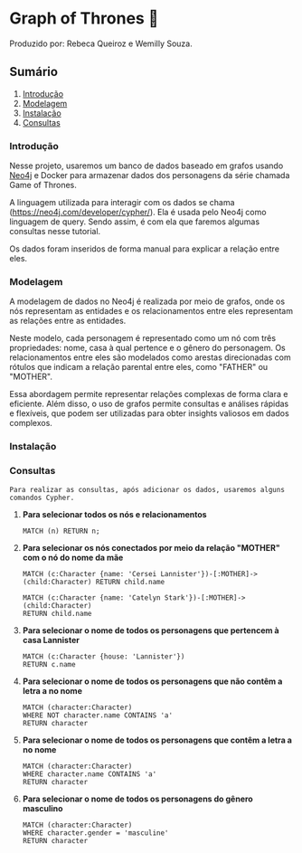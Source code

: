 # Graph of Thrones :crown:

Produzido por: Rebeca Queiroz e Wemilly Souza.

## Sumário

1. [Introdução](#introdução)
2. [Modelagem](#modelagem)
3. [Instalação](#instalação)
4. [Consultas](#consultas)

### Introdução
Nesse projeto, usaremos um banco de dados baseado em grafos usando [Neo4j](https://neo4j.com/) e Docker para armazenar dados dos personagens da série chamada Game of Thrones.

A linguagem utilizada para interagir com os dados se chama (https://neo4j.com/developer/cypher/). Ela é usada pelo Neo4j como linguagem de query. Sendo assim, é com ela que faremos algumas consultas nesse tutorial.

Os dados foram inseridos de forma manual para explicar a relação entre eles. 

### Modelagem
A modelagem de dados no Neo4j é realizada por meio de grafos, onde os nós representam as entidades e os relacionamentos entre eles representam as relações entre as entidades.

Neste modelo, cada personagem é representado como um nó com três propriedades: nome, casa à qual pertence e o gênero do personagem. Os relacionamentos entre eles são modelados como arestas direcionadas com rótulos que indicam a relação parental entre eles, como "FATHER" ou "MOTHER".

Essa abordagem permite representar relações complexas de forma clara e eficiente. Além disso, o uso de grafos permite consultas e análises rápidas e flexíveis, que podem ser utilizadas para obter insights valiosos em dados complexos.

### Instalação

### Consultas

    Para realizar as consultas, após adicionar os dados, usaremos alguns comandos Cypher.


1. **Para selecionar todos os nós e relacionamentos**

   ```cypher
   MATCH (n) RETURN n;
   ```
2. **Para selecionar os nós conectados por meio da relação "MOTHER" com o nó do nome da mãe**

    ```cypher 
    MATCH (c:Character {name: 'Cersei Lannister'})-[:MOTHER]->(child:Character) RETURN child.name
    ```

     ```cypher 
    MATCH (c:Character {name: 'Catelyn Stark'})-[:MOTHER]->(child:Character)
    RETURN child.name
    ```

3. **Para selecionar o nome de todos os personagens que pertencem à casa Lannister**

    ```cypher 
    MATCH (c:Character {house: 'Lannister'})
    RETURN c.name
    ```
4. **Para selecionar o nome de todos os personagens que não contêm a letra a no nome**
    ```cypher 
    MATCH (character:Character)
    WHERE NOT character.name CONTAINS 'a'
    RETURN character
    ```

5. **Para selecionar o nome de todos os personagens que contêm a letra a no nome**
    ```cypher 
    MATCH (character:Character)
    WHERE character.name CONTAINS 'a'
    RETURN character
    ```
5. **Para selecionar o nome de todos os personagens do gênero masculino**

    ```cypher
    MATCH (character:Character)
    WHERE character.gender = 'masculine'
    RETURN character
    ```

    
